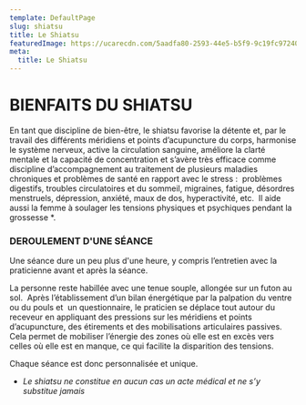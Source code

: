 ```yaml
---
template: DefaultPage
slug: shiatsu
title: Le Shiatsu
featuredImage: https://ucarecdn.com/5aadfa80-2593-44e5-b5f9-9c19fc97240e/
meta:
  title: Le Shiatsu
---
```

# BIENFAITS DU SHIATSU



En tant que discipline de bien-être, le shiatsu favorise la détente et, par le travail des différents méridiens et points d’acupuncture du corps, harmonise le système nerveux, active la circulation sanguine, améliore la clarté mentale et la capacité de concentration et s’avère très efficace comme  discipline d’accompagnement au traitement de plusieurs maladies chroniques et problèmes de santé en rapport avec le stress :  problèmes digestifs, troubles circulatoires et du sommeil, migraines, fatigue, désordres menstruels, dépression, anxiété, maux de dos, hyperactivité, etc.  Il aide aussi la femme à soulager les tensions physiques et psychiques pendant la grossesse *.

### DEROULEMENT D'UNE SÉANCE

Une séance dure un peu plus d'une heure, y compris l’entretien avec la praticienne avant et après la séance.

La personne reste habillée avec une tenue souple, allongée sur un futon au sol.  Après l’établissement d’un bilan énergétique par la palpation du ventre ou du pouls et  un questionnaire, le praticien se déplace tout autour du receveur en appliquant des pressions sur les méridiens et points d’acupuncture, des étirements et des mobilisations articulaires passives. Cela permet de mobiliser l’énergie des zones où elle est en excès vers celles où elle est en manque, ce qui facilite la disparition des tensions.

Chaque séance est donc personnalisée et unique.

* *Le shiatsu ne constitue en aucun cas un acte médical et ne s’y substitue jamais*
